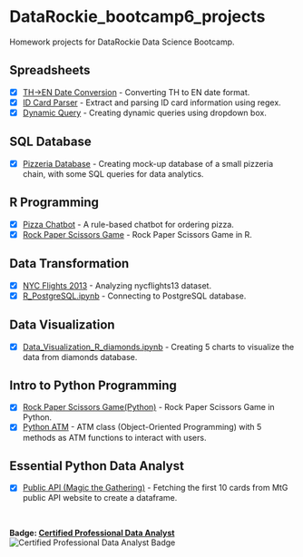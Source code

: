 # DataRockie_bootcamp6_projects
Homework projects for DataRockie Data Science Bootcamp.

## Spreadsheets
  - [x] [TH->EN Date Conversion](spreadsheets/Convert_TH_to_EN.png) - Converting TH to EN date format.
  - [x] [ID Card Parser](spreadsheets/ID_Card_Parser.png) - Extract and parsing ID card information using regex.
  - [x] [Dynamic Query](spreadsheets/Dynamic_Query.png) - Creating dynamic queries using dropdown box.
## SQL Database
  - [x] [Pizzeria Database](sql/SQL_Restaurant.sql) - Creating mock-up database of a small pizzeria chain, with some SQL queries for data analytics.
## R Programming
  - [x] [Pizza Chatbot](r/Pizza_chatbot.r) - A rule-based chatbot for ordering pizza.
  - [x] [Rock Paper Scissors Game](r/RPS_game.r) - Rock Paper Scissors Game in R.
## Data Transformation
  - [x] [NYC Flights 2013](r/nycflights13_data_transformation.ipynb) - Analyzing nycflights13 dataset.
  - [x] [R_PostgreSQL.ipynb](r/R_PostgreSQL.ipynb) - Connecting to PostgreSQL database.
## Data Visualization
  - [x] [Data_Visualization_R_diamonds.ipynb](r/Data_Visualization_R_diamonds.ipynb) - Creating 5 charts to visualize the data from diamonds database.
## Intro to Python Programming
  - [x] [Rock Paper Scissors Game(Python)](python/Python_Rock_Paper_Scissors.ipynb) - Rock Paper Scissors Game in Python.
  - [x] [Python ATM](python/Python_ATM_OOP.ipynb) - ATM class (Object-Oriented Programming) with 5 methods as ATM functions to interact with users.
## Essential Python Data Analyst
  - [x] [Public API (Magic the Gathering)](python/public_api.ipynb) - Fetching the first 10 cards from MtG public API website to create a dataframe.
<br>

**Badge: [Certified Professional Data Analyst](https://api.badgr.io/public/assertions/1AuHy7fiTnu6O8t_KUpoLg)** <br>
![Certified Professional Data Analyst Badge](https://api.badgr.io/public/assertions/1AuHy7fiTnu6O8t_KUpoLg/image)
